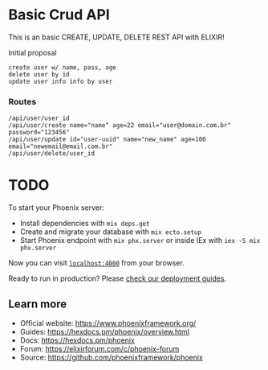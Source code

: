 # Basic Crud API
This is an basic CREATE, UPDATE, DELETE REST API with ELIXIR!

Initial proposal
```
create user w/ name, pass, age
delete user by id
update user info info by user
```

### Routes
```
/api/user/user_id
/api/user/create name="name" age=22 email="user@domain.com.br" password="123456"
/api/user/update id="user-uuid" name="new_name" age=100 email="newemail@email.com.br"
/api/user/delete/user_id
```

# TODO
To start your Phoenix server:

  * Install dependencies with `mix deps.get`
  * Create and migrate your database with `mix ecto.setup`
  * Start Phoenix endpoint with `mix phx.server` or inside IEx with `iex -S mix phx.server`

Now you can visit [`localhost:4000`](http://localhost:4000) from your browser.

Ready to run in production? Please [check our deployment guides](https://hexdocs.pm/phoenix/deployment.html).

## Learn more

  * Official website: https://www.phoenixframework.org/
  * Guides: https://hexdocs.pm/phoenix/overview.html
  * Docs: https://hexdocs.pm/phoenix
  * Forum: https://elixirforum.com/c/phoenix-forum
  * Source: https://github.com/phoenixframework/phoenix
